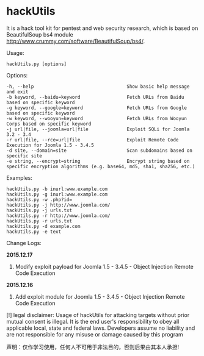 # hackUtils
It is a hack tool kit for pentest and web security research, which is based on BeautifulSoup bs4 module http://www.crummy.com/software/BeautifulSoup/bs4/. 

Usage: 

    hackUtils.py [options]

Options:

    -h, --help                                  Show basic help message and exit
    -b keyword, --baidu=keyword                 Fetch URLs from Baidu based on specific keyword
    -g keyword, --google=keyword                Fetch URLs from Google based on specific keyword
    -w keyword, --wooyun=keyword                Fetch URLs from Wooyun Corps based on specific keyword
    -j url|file, --joomla=url|file              Exploit SQLi for Joomla 3.2 - 3.4
    -r url|file, --rce=url|file                 Exploit Remote Code Execution for Joomla 1.5 - 3.4.5
    -d site, --domain=site                      Scan subdomains based on specific site
    -e string, --encrypt=string                 Encrypt string based on specific encryption algorithms (e.g. base64, md5, sha1, sha256, etc.)


Examples:

    hackUtils.py -b inurl:www.example.com
    hackUtils.py -g inurl:www.example.com
    hackUtils.py -w .php?id=
    hackUtils.py -j http://www.joomla.com/
    hackUtils.py -j urls.txt
    hackUtils.py -r http://www.joomla.com/
    hackUtils.py -r urls.txt
    hackUtils.py -d example.com
    hackUtils.py -e text

Change Logs:

****2015.12.17****

1. Modify exploit payload for Joomla 1.5 - 3.4.5 - Object Injection Remote Code Execution

****2015.12.16****

1. Add exploit module for Joomla 1.5 - 3.4.5 - Object Injection Remote Code Execution

[!] legal disclaimer: Usage of hackUtils for attacking targets without prior mutual consent is illegal. It is the end user's responsibility to obey all applicable local, state and federal laws. Developers assume no liability and are not responsible for any misuse or damage caused by this program

声明：仅作学习使用，任何人不可用于非法目的，否则后果由其本人承担!
